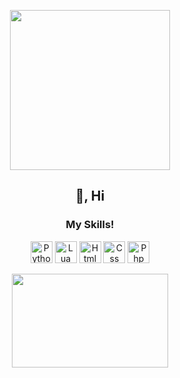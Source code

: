 <p align='center'>
  <img src='https://c.tenor.com/a7XVTy1g64sAAAAC/dance-moves-anime.gif' height='256' width='256'>
</p>
<h2 align='center'>👋, Hi</h2>
<h3 align='center'>My Skills!</h3>
<p align='center'>
<img src='https://cdn.iconscout.com/icon/free/png-256/python-3521655-2945099.png' height='35' width='35' alt='Python'>
<img src='https://cdn.iconscout.com/icon/free/png-256/lua-3521554-2944972.png' height='35' width='35' alt='Lua'>
<img src='https://cdn.iconscout.com/icon/free/png-256/html-2752158-2284975.png' height='35' width='35' alt='Html'>
<img src='https://cdn.iconscout.com/icon/free/png-256/css3-11-1175239.png' height='35' width='35' alt='Css'>
<img src='https://cdn.iconscout.com/icon/free/png-256/php-2752101-2284918.png' height='35' width='35' alt='Php'>
</p>
<p align='center'>
  <img src='https://c.tenor.com/i2THl25f1xUAAAAC/anime-bye-bye-ranpo-edogawa.gif' height='150' width='250'>
</p>
